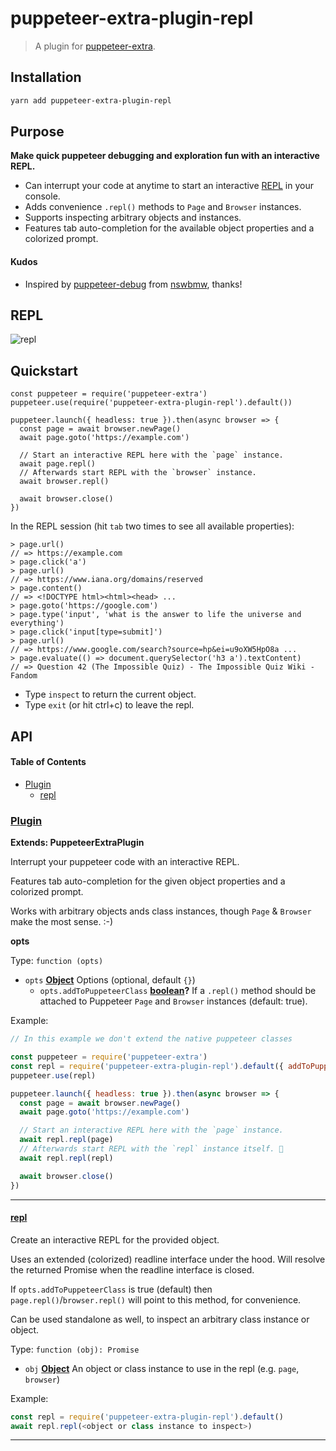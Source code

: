# puppeteer-extra-plugin-repl

> A plugin for [puppeteer-extra](https://github.com/berstend/puppeteer-extra).

## Installation

```bash
yarn add puppeteer-extra-plugin-repl
```

## Purpose

**Make quick puppeteer debugging and exploration fun with an interactive REPL.**

-   Can interrupt your code at anytime to start an interactive [REPL](https://en.wikipedia.org/wiki/Read%E2%80%93eval%E2%80%93print_loop) in your console.
-   Adds convenience `.repl()` methods to `Page` and `Browser` instances.
-   Supports inspecting arbitrary objects and instances.
-   Features tab auto-completion for the available object properties and a colorized prompt.

#### Kudos

-   Inspired by [puppeteer-debug](https://github.com/nswbmw/puppeteer-debug) from [nswbmw](https://github.com/nswbmw), thanks!

## REPL

![repl](https://i.imgur.com/xeP7hEc.gif)

## Quickstart

```es6
const puppeteer = require('puppeteer-extra')
puppeteer.use(require('puppeteer-extra-plugin-repl').default())

puppeteer.launch({ headless: true }).then(async browser => {
  const page = await browser.newPage()
  await page.goto('https://example.com')

  // Start an interactive REPL here with the `page` instance.
  await page.repl()
  // Afterwards start REPL with the `browser` instance.
  await browser.repl()

  await browser.close()
})
```

In the REPL session (hit `tab` two times to see all available properties):

```es6
> page.url()
// => https://example.com
> page.click('a')
> page.url()
// => https://www.iana.org/domains/reserved
> page.content()
// => <!DOCTYPE html><html><head> ...
> page.goto('https://google.com')
> page.type('input', 'what is the answer to life the universe and everything')
> page.click('input[type=submit]')
> page.url()
// => https://www.google.com/search?source=hp&ei=u9oXW5HpO8a ...
> page.evaluate(() => document.querySelector('h3 a').textContent)
// => Question 42 (The Impossible Quiz) - The Impossible Quiz Wiki - Fandom
```

-   Type `inspect` to return the current object.
-   Type `exit` (or hit ctrl+c) to leave the repl.

## API

<!-- Generated by documentation.js. Update this documentation by updating the source code. -->

#### Table of Contents

-   [Plugin](#plugin)
    -   [repl](#repl)

### [Plugin](https://github.com/berstend/puppeteer-extra/blob/db57ea66cf10d407cf63af387892492e495a84f2/packages/puppeteer-extra-plugin-repl/index.js#L38-L83)

**Extends: PuppeteerExtraPlugin**

Interrupt your puppeteer code with an interactive REPL.

Features tab auto-completion for the given object properties and a colorized prompt.

Works with arbitrary objects ands class instances, though `Page` & `Browser` make the most sense. :-)

**opts**

Type: `function (opts)`

-   `opts` **[Object](https://developer.mozilla.org/docs/Web/JavaScript/Reference/Global_Objects/Object)** Options (optional, default `{}`)
    -   `opts.addToPuppeteerClass` **[boolean](https://developer.mozilla.org/docs/Web/JavaScript/Reference/Global_Objects/Boolean)?** If a `.repl()` method should be attached to Puppeteer `Page` and `Browser` instances (default: true).

Example:

```javascript
// In this example we don't extend the native puppeteer classes

const puppeteer = require('puppeteer-extra')
const repl = require('puppeteer-extra-plugin-repl').default({ addToPuppeteerClass: false })
puppeteer.use(repl)

puppeteer.launch({ headless: true }).then(async browser => {
  const page = await browser.newPage()
  await page.goto('https://example.com')

  // Start an interactive REPL here with the `page` instance.
  await repl.repl(page)
  // Afterwards start REPL with the `repl` instance itself. 🐴
  await repl.repl(repl)

  await browser.close()
})
```

* * *

#### [repl](https://github.com/berstend/puppeteer-extra/blob/db57ea66cf10d407cf63af387892492e495a84f2/packages/puppeteer-extra-plugin-repl/index.js#L70-L70)

Create an interactive REPL for the provided object.

Uses an extended (colorized) readline interface under the hood.
Will resolve the returned Promise when the readline interface is closed.

If `opts.addToPuppeteerClass` is true (default) then `page.repl()`/`browser.repl()`
will point to this method, for convenience.

Can be used standalone as well, to inspect an arbitrary class instance or object.

Type: `function (obj): Promise`

-   `obj` **[Object](https://developer.mozilla.org/docs/Web/JavaScript/Reference/Global_Objects/Object)** An object or class instance to use in the repl (e.g. `page`, `browser`)

Example:

```javascript
const repl = require('puppeteer-extra-plugin-repl').default()
await repl.repl(<object or class instance to inspect>)
```

* * *
